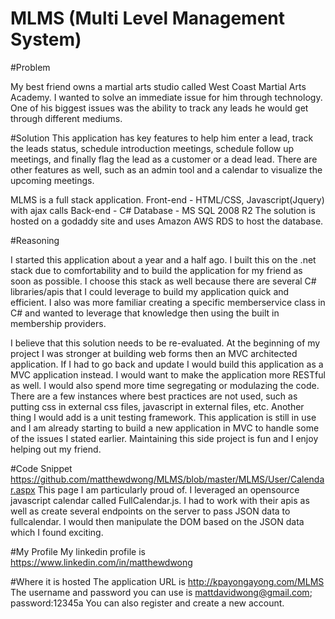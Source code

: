 # MLMS (Multi Level Management System)

#Problem

My best friend owns a martial arts studio called West Coast Martial Arts Academy. I wanted to solve an immediate
issue for him through technology. One of his biggest issues was the ability to track any leads he would get through 
different mediums. 

#Solution
This application has key features to help him enter a lead, track the leads status, schedule introduction meetings, 
schedule follow up meetings, and finally flag the lead as a customer or a dead lead. There are other features as well,
such as an admin tool and a calendar to visualize the upcoming meetings.

MLMS is a full stack application.
Front-end - HTML/CSS, Javascript(Jquery) with ajax calls
Back-end - C#
Database - MS SQL 2008 R2
The solution is hosted on a godaddy site and uses Amazon AWS RDS to host the database.

#Reasoning

I started this application about a year and a half ago. I built this on the .net stack due to comfortability and to build the
application for my friend as soon as possible. I choose this stack as well because there are several C# libraries/apis that
I could leverage to build my application quick and efficient. I also was more familiar creating a specific memberservice 
class in C# and wanted to leverage that knowledge then using the built in membership providers.

I believe that this solution needs to be re-evaluated. At the beginning of my project I was stronger at building web forms
then an MVC architected application. If I had to go back and update I would build this application as a MVC application 
instead. I would want to make the application more RESTful as well. I would also spend more time segregating or modulazing
the code. There are a few instances where best practices are not used, such as putting css in external css files, javascript
in external files, etc. Another thing I would add is a unit testing framework. This application is still in use and I am 
already starting to build a new application in MVC to handle some of the issues I stated earlier. Maintaining this side
project is fun and I enjoy helping out my friend.

#Code Snippet
https://github.com/matthewdwong/MLMS/blob/master/MLMS/User/Calendar.aspx This page I am particularly proud of. I leveraged
an opensource javascript calendar called FullCalendar.js. I had to work with their apis as well as create several endpoints
on the server to pass JSON data to fullcalendar. I would then manipulate the DOM based on the JSON data which I found 
exciting.

#My Profile
My linkedin profile is https://www.linkedin.com/in/matthewdwong

#Where it is hosted
The application URL is http://kpayongayong.com/MLMS
The username and password you can use is mattdavidwong@gmail.com; password:12345a
You can also register and create a new account.


